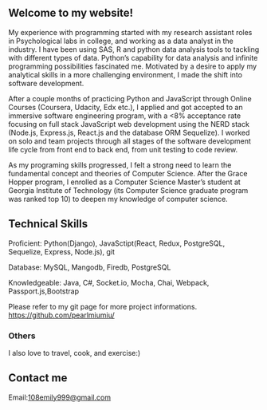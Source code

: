 ## Welcome to my website!

My experience with programming started with my research assistant roles in Psychological labs in college, and working as a data analyst in the industry. I have been using SAS, R and python data analysis tools to tackling with different types of data. Python’s capability for data analysis and infinite programming possibilities fascinated me. Motivated by a desire to apply my analytical skills in a more challenging environment, I made the shift into software development.

After a couple months of practicing Python and JavaScript through Online Courses (Coursera, Udacity, Edx etc.), I applied and got accepted to an immersive software engineering program, with a <8% acceptance rate focusing on full stack JavaScript web development using the NERD stack (Node.js, Express.js, React.js and the database ORM Sequelize). I worked on solo and team projects through all stages of the software development life cycle from front end to back end, from unit testing to code review.

As my programing skills progressed, I felt a strong need to learn the fundamental concept and theories of Computer Science. After the Grace Hopper program, I enrolled as a Computer Science Master’s student at Georgia Institute of Technology (its Computer Science graduate program was ranked top 10) to deepen my knowledge of computer science.



## Technical Skills
Proficient: Python(Django), JavaSctipt(React, Redux, PostgreSQL, Sequelize, Express, Node.js), git

Database: MySQL, Mangodb, Firedb, PostgreSQL

Knowledgeable: Java, C#, Socket.io, Mocha, Chai, Webpack, Passport.js,Bootstrap

Please refer to my git page for more project informations. https://github.com/pearlmiumiu/





### Others

I also love to travel, cook, and exercise:)


## Contact me

Email:108emily999@gmail.com
